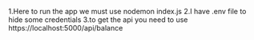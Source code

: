 1.Here to run the app we must use nodemon index.js
2.I have .env file to hide some credentials
3.to get the api you need to use https://localhost:5000/api/balance

